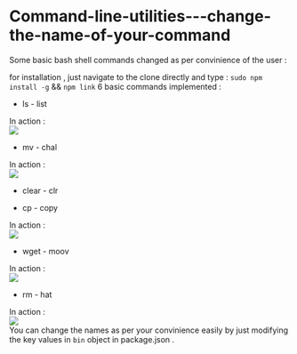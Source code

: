 # Command-line-utilities---change-the-name-of-your-command
Some basic bash shell commands changed as per convinience of the user :

for installation , just navigate to the clone directly and type :
``` sudo npm install -g ``` && ``` npm link ```
6 basic commands implemented :
- ls - list

In action :<br> <img src = "https://github.com/nileshpatra/Command-line-utilities---change-the-name-of-your-command/blob/master/images/ls_command.png">
- mv - chal

In action : <br><img src = "https://github.com/nileshpatra/Command-line-utilities---change-the-name-of-your-command/blob/master/images/mv_command.png">
- clear - clr

- cp - copy

In action : <br><img src = "https://github.com/nileshpatra/Command-line-utilities---change-the-name-of-your-command/blob/master/images/copy_file.png">
- wget - moov

In action : <br><img src = "https://github.com/nileshpatra/Command-line-utilities---change-the-name-of-your-command/blob/master/images/wget_command.png">

- rm - hat

In action : <br><img src = "https://github.com/nileshpatra/Command-line-utilities---change-the-name-of-your-command/blob/master/images/remove_command.png"><br>
You can change the names as per your convinience easily by just modifying the key values in ```bin``` object in package.json .
